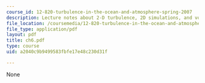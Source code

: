 ```yaml
---
course_id: 12-820-turbulence-in-the-ocean-and-atmosphere-spring-2007
description: Lecture notes about 2-D turbulence, 2D simulations, and vortex dynamics.
file_location: /coursemedia/12-820-turbulence-in-the-ocean-and-atmosphere-spring-2007/a2040c9b9499583fbfe17e48c230d31f_ch6.pdf
file_type: application/pdf
layout: pdf
title: ch6.pdf
type: course
uid: a2040c9b9499583fbfe17e48c230d31f

---
```

None
